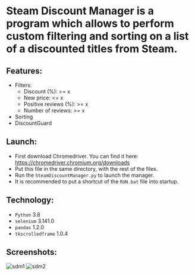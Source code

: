 # Steam Discount Manager is a program which allows to perform custom filtering and sorting on a list of a discounted titles from Steam.

## Features:
* Filters:
  * Discount (%): >= x
  * New price: <= x
  * Positive reviews (%): >= x
  * Number of reviews: >= x
* Sorting
* DiscountGuard


## Launch:
* First download Chromedriver. You can find it here: https://chromedriver.chromium.org/downloads
* Put this file in the same directory, with the rest of the files.
* Run the ```SteamDiscountManager.py``` to launch the manager.
* It is recommended to put a shortcut of the ```RUN.bat``` file into startup.

## Technology:
* ```Python``` 3.8
* ```selenium``` 3.141.0
* ```pandas``` 1.2.0
* ```tkscrolledframe``` 1.0.4

## Screenshots:
![sdm1](https://user-images.githubusercontent.com/71539614/109739980-bd089a80-7bca-11eb-9287-3e8b9f61cf7c.png)
![sdm2](https://user-images.githubusercontent.com/71539614/109739988-bed25e00-7bca-11eb-8879-510ca57ad6c7.png)

